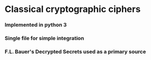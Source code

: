 # Classical cryptographic ciphers
### Implemented in python 3
### Single file for simple integration
### F.L. Bauer's Decrypted Secrets used as a primary source
